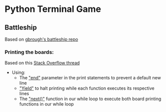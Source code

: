 # Python Terminal Game

## Battleship

Based on [gbrough's battleship repo](https://github.com/gbrough/battleship)

### Printing the boards:
Based on this [Stack Overflow thread](https://stackoverflow.com/questions/41869481/print-two-or-more-outputs-from-functions-side-by-side-in-python)
- Using:
    - The ["end"](https://www.geeksforgeeks.org/gfact-50-python-end-parameter-in-print/) parameter in the print statements to prevent a default new line
    - ["Yield"](https://www.geeksforgeeks.org/use-yield-keyword-instead-return-keyword-python/) to halt printing while each function executes its respective lines
    - The ["next()"](https://www.geeksforgeeks.org/python-next-method/) function in our while loop to execute both board printing functions in our while loop
